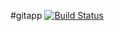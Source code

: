 #gitapp
[![Build Status](https://dev.azure.com/anirbandevops0994/AgileProject/_apis/build/status%2FAnirbanRoyIT.mywebapplication?branchName=master)](https://dev.azure.com/anirbandevops0994/AgileProject/_build/latest?definitionId=8&branchName=master)
